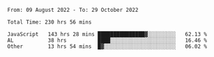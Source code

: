 
<!--START_SECTION:waka-->

```text
From: 09 August 2022 - To: 29 October 2022

Total Time: 230 hrs 56 mins

JavaScript   143 hrs 28 mins ███████████████▓░░░░░░░░░   62.13 %
AL           38 hrs          ████░░░░░░░░░░░░░░░░░░░░░   16.46 %
Other        13 hrs 54 mins  █▓░░░░░░░░░░░░░░░░░░░░░░░   06.02 %
```

<!--END_SECTION:waka-->











